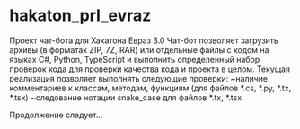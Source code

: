# hakaton_prl_evraz

Проект чат-бота для Хакатона Евраз 3.0
Чат-бот позволяет загрузить архивы (в форматах ZIP, 7Z, RAR) или отдельные файлы с кодом на языках C#, Python, TypeScript
и выполнить определенный набор проверок кода для проверки качества кода и проекта в целом.
Текущая реализация позволяет выполнять следующие проверки:
~наличие комментариев к классам, методам, функциям (для файлов *.cs, *.py, *.tx, *.tsx)
~следование нотации snake_case для файлов *.tx, *.tsx

Продолжение следует...

